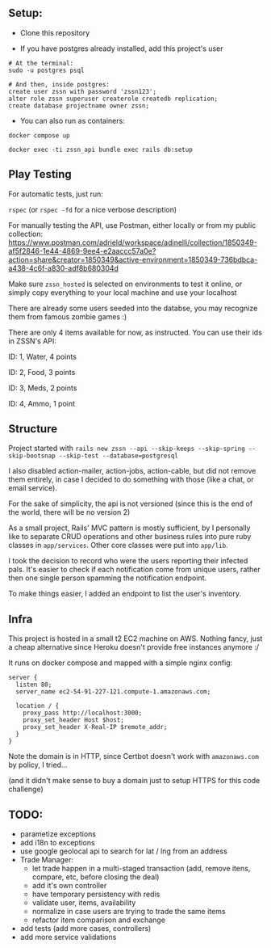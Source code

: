 ## Setup:
- Clone this repository

- If you have postgres already installed, add this project's user
```
# At the terminal:
sudo -u postgres psql

# And then, inside postgres:
create user zssn with password 'zssn123';
alter role zssn superuser createrole createdb replication;
create database projectname owner zssn;
```

- You can also run as containers:

`docker compose up`

`docker exec -ti zssn_api bundle exec rails db:setup`


## Play Testing

For automatic tests, just run:

`rspec` (or `rspec -fd` for a nice verbose description)

For manually testing the API, use Postman, either locally or from my public collection:
https://www.postman.com/adrield/workspace/adinelli/collection/1850349-af5f2846-1e44-4869-9ee4-e2aaccc57a0e?action=share&creator=1850349&active-environment=1850349-736bdbca-a438-4c6f-a830-adf8b680304d

Make sure `zssn_hosted` is selected on environments to test it online, or simply copy everything to your local machine and use your localhost

There are already some users seeded into the databse, you may recognize them from famous zombie games :)

There are only 4 items available for now, as instructed. You can use their ids in ZSSN's API:

ID: 1, Water, 4 points

ID: 2, Food, 3 points

ID: 3, Meds, 2 points

ID: 4, Ammo, 1 point


## Structure

Project started with 
`rails new zssn --api --skip-keeps --skip-spring --skip-bootsnap --skip-test --database=postgresql`

I also disabled action-mailer, action-jobs, action-cable, but did not remove them entirely, in case I decided to do something with those
(like a chat, or email service).

For the sake of simplicity, the api is not versioned (since this is the end of the world, there will be no version 2)

As a small project, Rails' MVC pattern is mostly sufficient, by I personally like to separate CRUD operations and other business
rules into pure ruby classes in `app/services`. Other core classes were put into `app/lib`.

I took the decision to record who were the users reporting their infected pals. It's easier to check if each notification come from
unique users, rather then one single person spamming the notification endpoint.

To make things easier, I added an endpoint to list the user's inventory.


## Infra

This project is hosted in a small t2 EC2 machine on AWS. Nothing fancy, just a cheap alternative since Heroku doesn't provide free instances anymore :/

It runs on docker compose and mapped with a simple nginx config:

```
server {
  listen 80;
  server_name ec2-54-91-227-121.compute-1.amazonaws.com;

  location / {
    proxy_pass http://localhost:3000;
    proxy_set_header Host $host;
    proxy_set_header X-Real-IP $remote_addr;
  }
}
```

Note the domain is in HTTP, since Certbot doesn't work with `amazonaws.com` by policy, I tried...

(and it didn't make sense to buy a domain just to setup HTTPS for this code challenge)


## TODO:
- parametize exceptions
- add i18n to exceptions
- use google geolocal api to search for lat / lng from an address
- Trade Manager:
  - let trade happen in a multi-staged transaction (add, remove itens, compare, etc, before closing the deal)
  - add it's own controller
  - have temporary persistency with redis
  - validate user, items, availability
  - normalize in case users are trying to trade the same items
  - refactor item comparison and exchange
- add tests (add more cases, controllers)
- add more service validations
